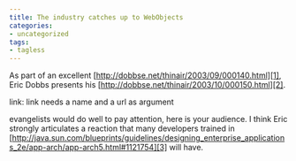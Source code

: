 ```yaml
---
title: The industry catches up to WebObjects
categories:
- uncategorized
tags:
- tagless
---
```


As part of an excellent [http://dobbse.net/thinair/2003/09/000140.html][1], Eric Dobbs presents his [http://dobbse.net/thinair/2003/10/000150.html][2].  

   [1]: http://dobbse.net/thinair/2003/09/000140.html
   [2]: http://dobbse.net/thinair/2003/10/000150.html

link: link needs a name and a url as argument

evangelists would do well to pay attention, here is your audience.  I think Eric strongly articulates a reaction that many developers trained in [http://java.sun.com/blueprints/guidelines/designing_enterprise_applications_2e/app-arch/app-arch5.html#1121754][3] will have.

   [3]: http://java.sun.com/blueprints/guidelines/designing_enterprise_applications_2e/app-arch/app-arch5.html#1121754

